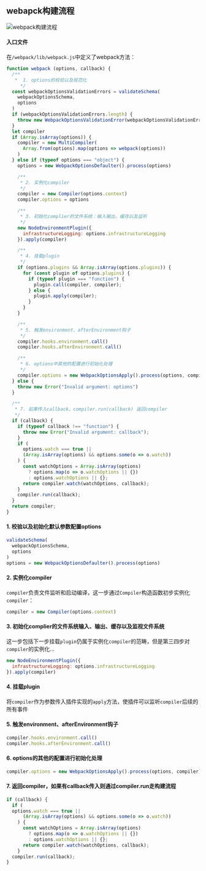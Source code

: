 ## webapck构建流程

![webpack构建流程](https://pic.downk.cc/item/5f2a98fe14195aa594f3cd3f.png)

#### 入口文件
在`/webpack/lib/webpack.js`中定义了webpack方法：
```js
function webpack (options, callback) {
  /**
   *  1. options的校验以及规范化
	 */
  const webpackOptionsValidationErrors = validateSchema(
    webpackOptionsSchema,
    options
  )
  if (webpackOptionsValidationErrors.length) {
    throw new WebpackOptionsValidationError(webpackOptionsValidationErrors)
  }
  let compiler
  if (Array.isArray(options)) {
    compiler = new MultiCompiler(
      Array.from(options).map(options => webpack(options))
    )
  } else if (typeof options === "object") {
    options = new WebpackOptionsDefaulter().process(options)

    /**
     * 2. 实例化compiler
     */
    compiler = new Compiler(options.context)
    compiler.options = options

    /**
     * 3. 初始化complier的文件系统：输入输出、缓存以及监听
     */
    new NodeEnvironmentPlugin({
      infrastructureLogging: options.infrastructureLogging
    }).apply(compiler)

    /**
     * 4. 挂载plugin
     */
    if (options.plugins && Array.isArray(options.plugins)) {
      for (const plugin of options.plugins) {
        if (typeof plugin === "function") {
          plugin.call(compiler, compiler);
        } else {
          plugin.apply(compiler);
        }
      }
    }

    /**
     * 5. 触发environment、afterEnvironment钩子
     */
    compiler.hooks.environment.call()
    compiler.hooks.afterEnvironment.call()

    /**
     * 6. options中其他的配置进行初始化处理
     */
    compiler.options = new WebpackOptionsApply().process(options, compiler)
  } else {
    throw new Error("Invalid argument: options")
  }

  /**
   * 7. 如果传入callback，compiler.run(callback) 返回compiler
   */
  if (callback) {
    if (typeof callback !== "function") {
      throw new Error("Invalid argument: callback");
    }
    if (
      options.watch === true ||
      (Array.isArray(options) && options.some(o => o.watch))
    ) {
      const watchOptions = Array.isArray(options)
        ? options.map(o => o.watchOptions || {})
        : options.watchOptions || {};
      return compiler.watch(watchOptions, callback);
    }
    compiler.run(callback);
  }
  return compiler;
}
```

#### 1. 校验以及初始化默认参数配置options
```js
validateSchema(
  webpackOptionsSchema,
  options
)
options = new WebpackOptionsDefaulter().process(options)
```


#### 2. 实例化compiler
`compiler`负责文件监听和启动编译，这一步通过`Compiler`构造函数初步实例化`compiler`：
```js
compiler = new Compiler(options.context)
```

#### 3. 初始化complier的文件系统输入、输出、缓存以及监视文件系统
这一步包括下一步挂载`plugin`仍属于实例化`compiler`的范畴，但是第三四步对`compiler`的实例化...
```js
new NodeEnvironmentPlugin({
  infrastructureLogging: options.infrastructureLogging
}).apply(compiler)
```

#### 4. 挂载plugin
将`compiler`作为参数传入插件实现的`apply`方法，使插件可以监听`compiler`后续的所有事件

#### 5. 触发environment、afterEnvironment钩子
```js
compiler.hooks.environment.call()
compiler.hooks.afterEnvironment.call()
```

#### 6. options的其他的配置进行初始化处理
```js
compiler.options = new WebpackOptionsApply().process(options, compiler)
```

#### 7. 返回compiler，如果有callback传入则通过compiler.run走构建流程
```js
if (callback) {
  if (
  options.watch === true ||
      (Array.isArray(options) && options.some(o => o.watch))
    ) {
      const watchOptions = Array.isArray(options)
        ? options.map(o => o.watchOptions || {})
        : options.watchOptions || {};
      return compiler.watch(watchOptions, callback);
    }
  compiler.run(callback);
}
```
